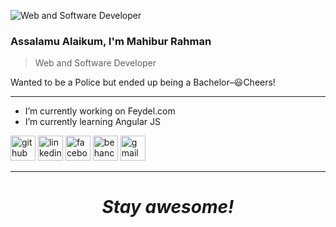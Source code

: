 ![Web and Software Developer](https://lh3.googleusercontent.com/hRiO4AeN3PbuivepArTQB7OOZsFJklZ6qzwG84rzQ42YzcXfJDrK4HnEmbp0GcfKB5nAC64emy_FQDspFXM2j4tHEjTRD9FTyly_8qHbjeHneQDh_erSTJlFJOZRFXSYbncBLrRXB8oBd_3cH14r6emxGPuk_cxqlhceIWVhnnVAcLjaCP75FjPUe22Zc6HKCJpEX5QWWcfwOGhFCv3LhdcdUmUBHa7TdDDpQq3RP-gUcqMdgLvT-oab8AwIh7E9wG7nojgLXrJWPBPhyyUG0onH_QoHl0N_dyNLkeEv9M5TLVm4MOGFcyvSFHF493Zsp-s_NZ0EYa7efr5eMkbOAteb_p1xi8G-VhErjx_XIElMG3U3yCOjkwD528lJPFEEKsTyvnhyg2rcnxJIhaOPfj4jQHe6ZmWsIOIHiBn4alXgg2ygFKJpokq-TJdF6g7YaMOOmNb1dtpk3vcIleixfhVRAG_KXk3mAJdz0r4Bsk1FBmCQaVAafp_T3QHQPC8fawaiPNSt3zCRJ1y2pfTDDWXCIqFZROaFfrgV_cb3djyEsY3ZQUOTpX8P8NQ6xEtwt3j3gWos3nur9fKsyI1AsBRAyIRqrkHM47CTmsA9Vv1jBK8uJ7b3CpykCZKhM1kCUDJPOcKpTTE1f7Ce6aZ7FbPI9SsW48CaavgeiWV8qRjNAPF6yOik6-BKm4ZP_RJ1kOWW7uVpT6yOSLUHFoSyVSk=w1400-h350-no?authuser=0)
### Assalamu Alaikum, I'm Mahibur Rahman
> Web and Software Developer <br>

Wanted to be a Police but ended up being a Bachelor–😃Cheers!
*****
<!--`Javascript`  `Angular Js`  `Bootstrap`  `HTML`  `CSS`  `C Programming`
 <img src="https://img.icons8.com/color/48/000000/javascript--v1.png" alt='javascript' height='25'><img src='https://img.icons8.com/color/48/000000/angularjs.png' alt='angular' height='25' style='padding-bottom: 0px, margin-bottom: 0px'><img src="https://img.icons8.com/color/48/000000/bootstrap.png" alt='bootstrap' height='25'><img src="https://img.icons8.com/color/48/000000/html-5--v1.png" alt='html5' height='25'><img src="https://img.icons8.com/color/48/000000/css3.png" alt='css3' height='25'><img src="https://img.icons8.com/color/48/000000/typescript.png" alt='typescript' height='25'> -->
- I’m currently working on Feydel.com 
- I’m currently learning Angular JS 
<!-- - Ask me about Web Development 💬  -->
[<img src='https://img.icons8.com/color-glass/48/000000/github.png' alt='github' height='40'>](https://github.com/mahibur01)  [<img src='https://img.icons8.com/fluency/48/000000/linkedin.png' alt='linkedin' height='40'>](https://www.linkedin.com/in/whoisrakib/)  [<img src='https://img.icons8.com/color/48/000000/facebook.png' alt='facebook' height='40'>](https://www.facebook.com/whoisrakib)  [<img src='https://img.icons8.com/color/48/000000/behance.png' alt='behance' height='40'>](mahiburrahman)  [<img src='https://img.icons8.com/color/48/000000/gmail-new.png' alt='gmail' height='40'>](mahibur.business@gmail.com)  
*****
<h1 align='center'><i>Stay awesome!</i></h1>

